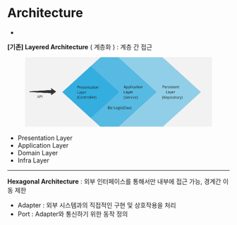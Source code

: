 # Architecture

*

**\[기존] Layered Architecture** ( 계층화 ) : 계층 간 접근

<figure><img src="../../.gitbook/assets/image (3).png" alt=""><figcaption></figcaption></figure>

* Presentation  Layer
* Application  Layer
* Domain Layer
* Infra Layer

***

**Hexagonal Architecture** : 외부 인터페이스를 통해서만 내부에 접근 가능, 경계간 이동 제한

* Adapter : 외부 시스템과의 직접적인 구현 및 상호작용을 처리
* Port : Adapter와 통신하기 위한 동작 정의
